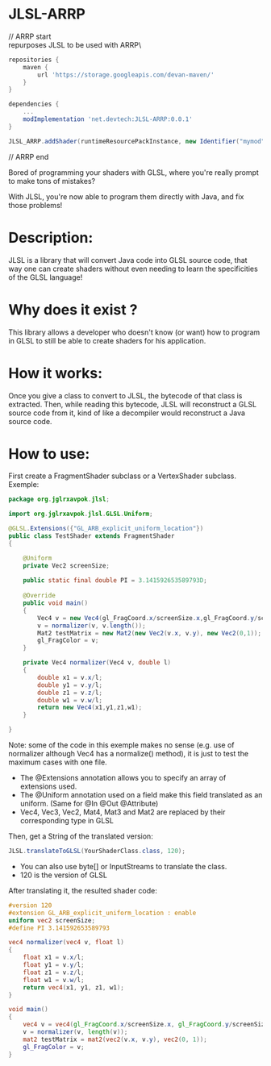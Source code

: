 JLSL-ARRP
====

// ARRP start\
repurposes JLSL to be used with ARRP\
```groovy
repositories {
    maven {
        url 'https://storage.googleapis.com/devan-maven/'
    }
}

dependencies {
    ...
    modImplementation 'net.devtech:JLSL-ARRP:0.0.1'
}
```

```java
JLSL_ARRP.addShader(runtimeResourcePackInstance, new Identifier("mymod", "myfragmentshader.frag", MyFragmentShader.class));
```

// ARRP end

Bored of programming your shaders with GLSL, where you're really prompt to make tons of mistakes?

With JLSL, you're now able to program them directly with Java, and fix those problems!


Description:
====
JLSL is a library that will convert Java code into GLSL source code, that way one can create shaders without even needing to learn the specificities of the GLSL language!


Why does it exist ?
====
This library allows a developer who doesn't know (or want) how to program in GLSL to still be able to create shaders for his application.


How it works:
====
Once you give a class to convert to JLSL, the bytecode of that class is extracted.
Then, while reading this bytecode, JLSL will reconstruct a GLSL source code from it, kind of like a decompiler would reconstruct a Java source code.


How to use:
====
First create a FragmentShader subclass or a VertexShader subclass.
Exemple:

```java
package org.jglrxavpok.jlsl;

import org.jglrxavpok.jlsl.GLSL.Uniform;

@GLSL.Extensions({"GL_ARB_explicit_uniform_location"})
public class TestShader extends FragmentShader
{

	@Uniform
	private Vec2 screenSize;
	
	public static final double PI = 3.141592653589793D;
	
	@Override
	public void main()
	{
		Vec4 v = new Vec4(gl_FragCoord.x/screenSize.x,gl_FragCoord.y/screenSize.y,gl_FragCoord.z,gl_FragCoord.w);
		v = normalizer(v, v.length());
		Mat2 testMatrix = new Mat2(new Vec2(v.x, v.y), new Vec2(0,1));
		gl_FragColor = v;
	}

	private Vec4 normalizer(Vec4 v, double l)
	{
		double x1 = v.x/l;
		double y1 = v.y/l;
		double z1 = v.z/l;
		double w1 = v.w/l;
		return new Vec4(x1,y1,z1,w1);
	}

}
```
Note: some of the code in this exemple makes no sense (e.g. use of normalizer although Vec4 has a normalize() method), it is just to test the maximum cases with one file.
* The @Extensions annotation allows you to specify an array of extensions used.
* The @Uniform annotation used on a field make this field translated as an uniform. (Same for @In @Out @Attribute)
* Vec4, Vec3, Vec2, Mat4, Mat3 and Mat2 are replaced by their corresponding type in GLSL

Then, get a String of the translated version:
```java
JLSL.translateToGLSL(YourShaderClass.class, 120);
```
* You can also use byte[] or InputStreams to translate the class.
* 120 is the version of GLSL

After translating it, the resulted shader code:
```glsl
#version 120
#extension GL_ARB_explicit_uniform_location : enable
uniform vec2 screenSize;
#define PI 3.141592653589793

vec4 normalizer(vec4 v, float l)
{
    float x1 = v.x/l;
    float y1 = v.y/l;
    float z1 = v.z/l;
    float w1 = v.w/l;
    return vec4(x1, y1, z1, w1);
}

void main()
{
    vec4 v = vec4(gl_FragCoord.x/screenSize.x, gl_FragCoord.y/screenSize.y, gl_FragCoord.z, gl_FragCoord.w);
    v = normalizer(v, length(v));
    mat2 testMatrix = mat2(vec2(v.x, v.y), vec2(0, 1));
    gl_FragColor = v;
}

```
